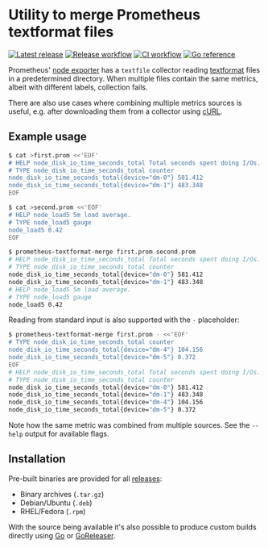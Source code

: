 # Utility to merge Prometheus textformat files

[![Latest release](https://img.shields.io/github/v/release/hansmi/prometheus-textformat-merge)][releases]
[![Release workflow](https://github.com/hansmi/prometheus-textformat-merge/actions/workflows/release.yaml/badge.svg)](https://github.com/hansmi/prometheus-textformat-merge/actions/workflows/release.yaml)
[![CI workflow](https://github.com/hansmi/prometheus-textformat-merge/actions/workflows/ci.yaml/badge.svg)](https://github.com/hansmi/prometheus-textformat-merge/actions/workflows/ci.yaml)
[![Go reference](https://pkg.go.dev/badge/github.com/hansmi/prometheus-textformat-merge.svg)](https://pkg.go.dev/github.com/hansmi/prometheus-textformat-merge)

Prometheus' [node exporter][node_exporter_doc] has a `textfile` collector
reading [textformat][prom_textformat] files in a predetermined directory. When
multiple files contain the same metrics, albeit with different labels,
collection fails.

There are also use cases where combining multiple metrics sources is useful,
e.g. after downloading them from a collector using [cURL][curl].

## Example usage

```bash
$ cat >first.prom <<'EOF'
# HELP node_disk_io_time_seconds_total Total seconds spent doing I/Os.
# TYPE node_disk_io_time_seconds_total counter
node_disk_io_time_seconds_total{device="dm-0"} 581.412
node_disk_io_time_seconds_total{device="dm-1"} 483.348
EOF

$ cat >second.prom <<'EOF'
# HELP node_load5 5m load average.
# TYPE node_load5 gauge
node_load5 0.42
EOF

$ prometheus-textformat-merge first.prom second.prom
# HELP node_disk_io_time_seconds_total Total seconds spent doing I/Os.
# TYPE node_disk_io_time_seconds_total counter
node_disk_io_time_seconds_total{device="dm-0"} 581.412
node_disk_io_time_seconds_total{device="dm-1"} 483.348
# HELP node_load5 5m load average.
# TYPE node_load5 gauge
node_load5 0.42
```

Reading from standard input is also supported with the `-` placeholder:

```bash
$ prometheus-textformat-merge first.prom - <<'EOF'
# TYPE node_disk_io_time_seconds_total counter
node_disk_io_time_seconds_total{device="dm-4"} 104.156
node_disk_io_time_seconds_total{device="dm-5"} 0.372
EOF
# HELP node_disk_io_time_seconds_total Total seconds spent doing I/Os.
# TYPE node_disk_io_time_seconds_total counter
node_disk_io_time_seconds_total{device="dm-0"} 581.412
node_disk_io_time_seconds_total{device="dm-1"} 483.348
node_disk_io_time_seconds_total{device="dm-4"} 104.156
node_disk_io_time_seconds_total{device="dm-5"} 0.372
```

Note how the same metric was combined from multiple sources. See the `--help`
output for available flags.

## Installation

Pre-built binaries are provided for all [releases][releases]:

* Binary archives (`.tar.gz`)
* Debian/Ubuntu (`.deb`)
* RHEL/Fedora (`.rpm`)

With the source being available it's also possible to produce custom builds
directly using [Go][golang] or [GoReleaser][goreleaser].

[node_exporter_doc]: https://prometheus.io/docs/guides/node-exporter/
[prom_textformat]: https://prometheus.io/docs/instrumenting/exposition_formats/
[curl]: https://curl.se/
[releases]: https://github.com/hansmi/prometheus-textformat-merge/releases/latest
[golang]: https://golang.org/
[goreleaser]: https://goreleaser.com/

<!-- vim: set sw=2 sts=2 et : -->
